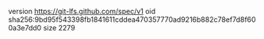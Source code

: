 version https://git-lfs.github.com/spec/v1
oid sha256:9bd95f543398fb1841611cddea470357770ad9216b882c78ef7d8f600a3e7dd0
size 2279
